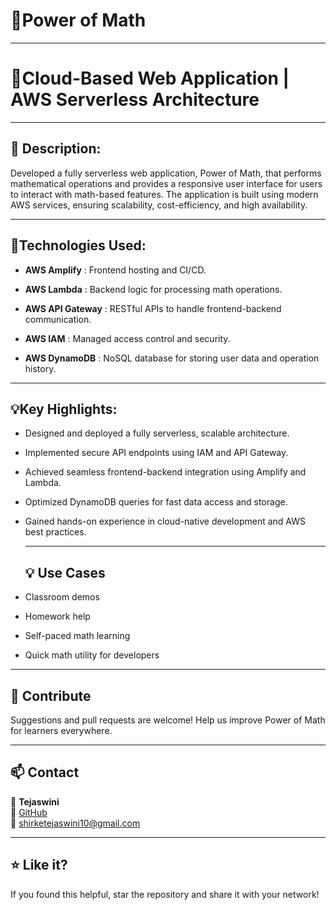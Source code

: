 # 🧠Power of Math
---
# 🌟Cloud-Based Web Application | AWS Serverless Architecture
---

## 🎯 Description:
Developed a fully serverless web application, Power of Math, that performs mathematical operations and provides a responsive user interface for users to interact with math-based features. The application is built using modern AWS services, ensuring scalability, cost-efficiency, and high availability.

---
## 🚀Technologies Used:
- **AWS Amplify** : Frontend hosting and CI/CD.
  
- **AWS Lambda** : Backend logic for processing math operations.
 
- **AWS API Gateway** : RESTful APIs to handle frontend-backend communication.
  
- **AWS IAM** : Managed access control and security.
 
- **AWS DynamoDB** : NoSQL database for storing user data and operation history.
---

## 💡Key Highlights:
- Designed and deployed a fully serverless, scalable architecture.

- Implemented secure API endpoints using IAM and API Gateway.

- Achieved seamless frontend-backend integration using Amplify and Lambda.

- Optimized DynamoDB queries for fast data access and storage.

- Gained hands-on experience in cloud-native development and AWS best practices.

  ---
  ## 💡 Use Cases

- Classroom demos  
- Homework help  
- Self-paced math learning  
- Quick math utility for developers

---

## 🤝 Contribute

Suggestions and pull requests are welcome! Help us improve Power of Math for learners everywhere.

---

## 📫 Contact

👤 **Tejaswini**  
🔗 [GitHub](https://github.com/Tejaswini2704)  
📧 shirketejaswini10@gmail.com 

---

## ⭐ Like it?

If you found this helpful, star the repository and share it with your network!


  






  
    
